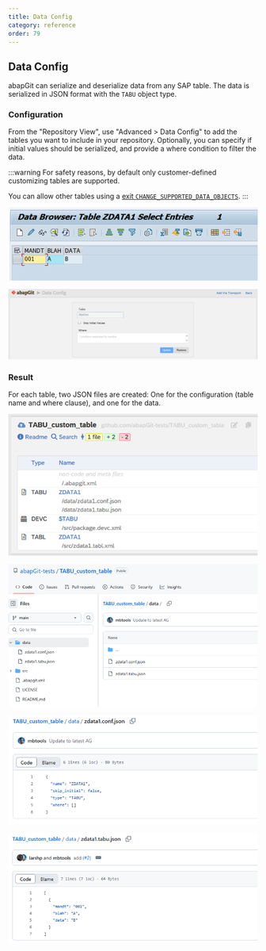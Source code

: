 ```yaml
---
title: Data Config
category: reference
order: 79
---
```


## Data Config

abapGit can serialize and deserialize data from any SAP table. The data is serialized in JSON format with the `TABU` object type.

### Configuration

From the "Repository View", use "Advanced > Data Config" to add the tables you want to include in your repository. Optionally, you can specify if initial values should be serialized, and provide a where condition to filter the data.

:::warning 
For safety reasons, by default only customer-defined customizing tables are supported.

You can allow other tables using a [exit `CHANGE_SUPPORTED_DATA_OBJECTS`](exits.md).
:::

![](/img/data-config-4.png)

![](/img/data-config-5.png)

### Result

For each table, two JSON files are created: One for the configuration (table name and where clause), and one for the data.

![](/img/data-config-6.png)

![](/img/data-config-1.png)

![](/img/data-config-2.png)

![](/img/data-config-3.png)
